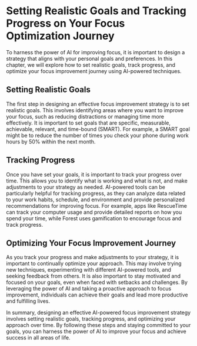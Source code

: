 Setting Realistic Goals and Tracking Progress on Your Focus Optimization Journey
=================================================================================================================================================

To harness the power of AI for improving focus, it is important to design a strategy that aligns with your personal goals and preferences. In this chapter, we will explore how to set realistic goals, track progress, and optimize your focus improvement journey using AI-powered techniques.

Setting Realistic Goals
-----------------------

The first step in designing an effective focus improvement strategy is to set realistic goals. This involves identifying areas where you want to improve your focus, such as reducing distractions or managing time more effectively. It is important to set goals that are specific, measurable, achievable, relevant, and time-bound (SMART). For example, a SMART goal might be to reduce the number of times you check your phone during work hours by 50% within the next month.

Tracking Progress
-----------------

Once you have set your goals, it is important to track your progress over time. This allows you to identify what is working and what is not, and make adjustments to your strategy as needed. AI-powered tools can be particularly helpful for tracking progress, as they can analyze data related to your work habits, schedule, and environment and provide personalized recommendations for improving focus. For example, apps like RescueTime can track your computer usage and provide detailed reports on how you spend your time, while Forest uses gamification to encourage focus and track progress.

Optimizing Your Focus Improvement Journey
-----------------------------------------

As you track your progress and make adjustments to your strategy, it is important to continually optimize your approach. This may involve trying new techniques, experimenting with different AI-powered tools, and seeking feedback from others. It is also important to stay motivated and focused on your goals, even when faced with setbacks and challenges. By leveraging the power of AI and taking a proactive approach to focus improvement, individuals can achieve their goals and lead more productive and fulfilling lives.

In summary, designing an effective AI-powered focus improvement strategy involves setting realistic goals, tracking progress, and optimizing your approach over time. By following these steps and staying committed to your goals, you can harness the power of AI to improve your focus and achieve success in all areas of life.
